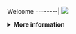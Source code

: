 Welcome
--------|
![](https://media.tenor.com/iVCiM9W7cvYAAAAd/welcome.gif)

<details>
  <summary><b>More information</b></summary>

#### ★ Social Accounts ★
<a href="https://www.facebook.com/xxx.hilmanxd"><img src="https://raw.githubusercontent.com/Dumai-991/Dumai-991/main/Image/images.png" alt="alt text" width="75" height="75"></a>
```
Terima Kasih Kepada
- ALL AUTHOR & ALL CRACKER
Karena Telah Menjadikan Saya Sebagai Pemegang Script Ini 
```
# ✭ Python Enc
### Made With ❤️ 
```
PEMAKAIAN
- python obf_enc.py contohsc.py '+'
- contohsc.py sc yang mau lu encrypt
- '+' Adalah String Bisa Kalian Ubah Bebas
```
### ⇨  Install Script Di Termux
```python
termux-change-repo
pkg install python git -y
git clone https://github.com/H1LM4N-14/PYOBF-ENC
cd PYOBF-ENC
git pull
python pyobf_enc.py
```

** JANGAN LUPA KASIH BINTANG **

** DON'T FORGET TO GIVE STARS **
</details>
